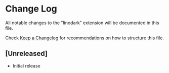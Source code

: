 # Change Log

All notable changes to the "linodark" extension will be documented in this file.

Check [Keep a Changelog](http://keepachangelog.com/) for recommendations on how to structure this file.

## [Unreleased]

- Initial release

